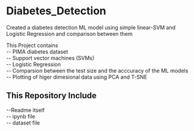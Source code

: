 # Diabetes_Detection
Created a diabetes detection ML model using simple  linear-SVM and Logistic Regression and comparison between them

This Project contains<br>
-- PIMA diabetes dataset<br>
-- Support vector machines (SVMs)<br>
-- Logistic Regression <br>
-- Comparsion between the test size and the acccuracy of the ML models <br>
-- Plotting of higer dimesional data using PCA and T-SNE <br>

## This Repository Include 
--Readme itself<br>
-- ipynb file<br>
-- dataset file<br>
